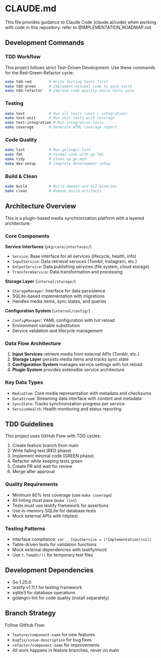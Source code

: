 # CLAUDE.md

This file provides guidance to Claude Code (claude.ai/code) when working with code in this repository.
refer to @IMPLEMENTATION_ROADMAP.md

## Development Commands

### TDD Workflow

This project follows strict Test-Driven Development. Use these commands for the Red-Green-Refactor cycle:

```bash
make tdd-red        # Write failing tests first
make tdd-green      # Implement minimal code to pass tests
make tdd-refactor   # Improve code quality while tests pass
```

### Testing

```bash
make test           # Run all tests (unit + integration)
make test-unit      # Run unit tests with coverage
make test-integration # Run integration tests
make coverage       # Generate HTML coverage report
```

### Code Quality

```bash
make lint           # Run golangci-lint
make fmt            # Format code with go fmt
make tidy           # Clean up go.mod
make dev-setup      # Complete development setup
```

### Build & Clean

```bash
make build          # Build daemon and CLI binaries
make clean          # Remove build artifacts
```

## Architecture Overview

This is a plugin-based media synchronization platform with a layered architecture:

### Core Components

**Service Interfaces** (`pkg/core/interfaces/`)

- `Service`: Base interface for all services (lifecycle, health, info)
- `InputService`: Data retrieval services (Tumblr, Instagram, etc.)
- `OutputService`: Data publishing services (file system, cloud storage)
- `TransformService`: Data transformation and processing

**Storage Layer** (`internal/storage/`)

- `StorageManager`: Interface for data persistence
- SQLite-based implementation with migrations
- Handles media items, sync states, and queries

**Configuration System** (`internal/config/`)

- `ConfigManager`: YAML configuration with hot reload
- Environment variable substitution
- Service validation and lifecycle management

### Data Flow Architecture

1. **Input Services** retrieve media from external APIs (Tumblr, etc.)
2. **Storage Layer** persists media items and tracks sync state
3. **Configuration System** manages service settings with hot reload
4. **Plugin System** provides extensible service architecture

### Key Data Types

- `MediaItem`: Core media representation with metadata and checksums
- `DataStream`: Streaming data interface with content and metadata
- `SyncState`: Tracks synchronization progress per service
- `ServiceHealth`: Health monitoring and status reporting

## TDD Guidelines

This project uses GitHub Flow with TDD cycles:

1. Create feature branch from main
2. Write failing test (RED phase)
3. Implement minimal code (GREEN phase)
4. Refactor while keeping tests green
5. Create PR and wait for review
6. Merge after approval

### Quality Requirements

- Minimum 80% test coverage (use `make coverage`)
- All linting must pass (`make lint`)
- Tests must use testify framework for assertions
- Use in-memory SQLite for database tests
- Mock external APIs with httptest

### Testing Patterns

- Interface compliance: `var _ InputService = (*Implementation)(nil)`
- Table-driven tests for validation functions
- Mock external dependencies with testify/mock
- Use `t.TempDir()` for temporary test files

## Development Dependencies

- Go 1.25.0
- testify v1.11.1 for testing framework
- sqlite3 for database operations
- golangci-lint for code quality (install separately)

## Branch Strategy

Follow GitHub Flow:

- `feature/component-name` for new features
- `bugfix/issue-description` for bug fixes
- `refactor/component-name` for improvements
- All work happens in feature branches, never on main
